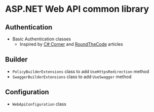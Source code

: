 # ASP.NET Web API common library

## Authentication

* Basic Authentication classes
  * Inspired by [C# Corner](https://www.c-sharpcorner.com/article/basic-authentication-in-swagger-open-api-net-5/) and [RoundTheCode](https://www.roundthecode.com/dotnet/what-is-basic-authentication-how-to-add-in-asp-net-core) articles

## Builder

* `PolicyBuilderExtensions` class to add `UseHttpsRedirection` method
* `SwaggerBuilderExtensions` class to add `UseSwagger` method

## Configuration

* `WebApiConfiguration` class
